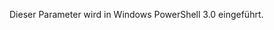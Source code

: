 <Token xmlns:xlink="http://www.w3.org/1999/xlink">Dieser Parameter wird in Windows PowerShell 3.0 eingeführt.</Token>

<!--HONumber=Apr16_HO1-->


